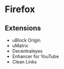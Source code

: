 # Firefox

## Extensions

- uBlock Origin
- uMatrix
- Decentraleyes
- Enhancer for YouTube
- Clean Links
